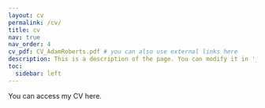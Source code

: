 ```yaml
---
layout: cv
permalink: /cv/
title: cv
nav: true
nav_order: 4
cv_pdf: CV_AdamRoberts.pdf # you can also use external links here
description: This is a description of the page. You can modify it in '_pages/cv.md'. You can also change or remove the top pdf download button.
toc:
  sidebar: left
---
```


You can access my CV here.